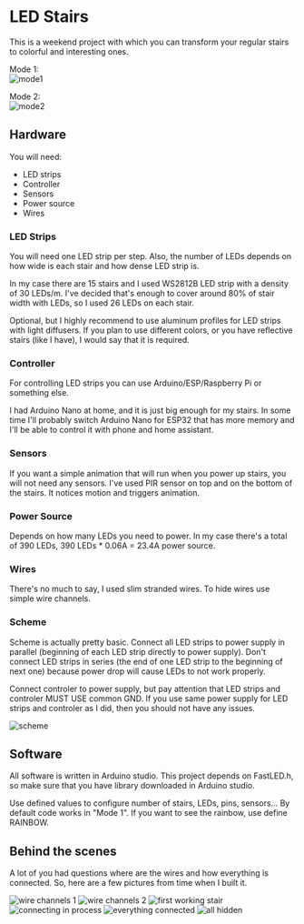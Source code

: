 # LED Stairs
This is a weekend project with which you can transform your regular stairs
to colorful and interesting ones.

Mode 1:<br>
![mode1](https://media0.giphy.com/media/pCiAbg1STxCVZDqOvM/giphy.gif)

Mode 2:<br>
![mode2](https://media3.giphy.com/media/ZirmPwlMluUNjLOXdL/giphy.gif)

## Hardware
You will need:
 * LED strips
 * Controller
 * Sensors
 * Power source
 * Wires

### LED Strips
You will need one LED strip per step. Also, the number of LEDs depends on how
wide is each stair and how dense LED strip is.

In my case there are 15 stairs and I used WS2812B LED strip with a density of
30 LEDs/m. I've decided that's enough to cover around 80% of stair width with
LEDs, so I used 26 LEDs on each stair.

Optional, but I highly recommend to use aluminum profiles for LED strips with
light diffusers. If you plan to use different colors, or you have reflective
stairs (like I have), I would say that it is required.

### Controller
For controlling LED strips you can use Arduino/ESP/Raspberry Pi or something
else.

I had Arduino Nano at home, and it is just big enough for my stairs.
In some time I'll probably switch Arduino Nano for ESP32 that has more memory
and I'll be able to control it with phone and home assistant.

### Sensors
If you want a simple animation that will run when you power up stairs, you will
not need any sensors. I've used PIR sensor on top and on the bottom of the
stairs. It notices motion and triggers animation.

### Power Source
Depends on how many LEDs you need to power. In my case there's a total of 390
LEDs, 390 LEDs * 0.06A = 23.4A power source.

### Wires
There's no much to say, I used slim stranded wires. To hide wires use simple
wire channels.

### Scheme
Scheme is actually pretty basic. Connect all LED strips to power supply in
parallel (beginning of each LED strip directly to power supply).
Don't connect LED strips in series (the end of one LED strip to the beginning of
next one) because power drop will cause LEDs to not work properly.

Connect controler to power supply, but pay attention that LED strips and
controler MUST USE common GND. If you use same power supply for LED strips and
controler as I did, then you should not have any issues.

![scheme](https://i.imgur.com/oSfle5k.png)

## Software
All software is written in Arduino studio.
This project depends on FastLED.h, so make sure that you have library downloaded
in Arduino studio.

Use defined values to configure number of stairs, LEDs, pins, sensors...
By default code works in "Mode 1". If you want to see the rainbow, use define
RAINBOW.

## Behind the scenes
A lot of you had questions where are the wires and how everything is connected.
So, here are a few pictures from time when I built it.

![wire channels 1](https://i.imgur.com/ToM3y4Q.jpg)
![wire channels 2](https://i.imgur.com/kQHY2Qe.jpg)
![first working stair](https://media1.giphy.com/media/sjK1mkJiYoAwqVF0lY/giphy.gif)
![connecting in process](https://media4.giphy.com/media/eIw58Bao9Jf5gOsZTf/giphy.gif)
![everything connected](https://i.imgur.com/iqjxN7O.jpg)
![all hidden](https://i.imgur.com/5nsRgP8.jpg)
